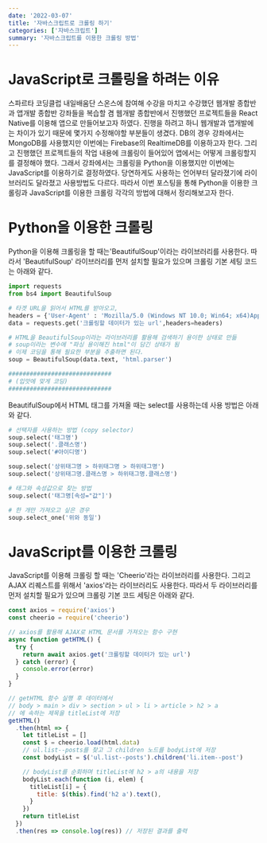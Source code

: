 ```yaml
---
date: '2022-03-07'
title: '자바스크립트로 크롤링 하기'
categories: ['자바스크립트']
summary: '자바스크립트를 이용한 크롤링 방법'
---
```


# JavaScript로 크롤링을 하려는 이유

스파르타 코딩클럽 내일배움단 스온스에 참여해 수강을 마치고 수강했던 웹개발 종합반과 앱개발 종합반 강좌들을 복습할 겸 웹개발 종합반에서 진행했던 프로젝트들을 React Native를 이용해 앱으로 만들어보고자 하였다. 진행을 하려고 하니 웹개발과 앱개발에는 차이가 있기 때문에 몇가지 수정해야할 부분들이 생겼다. DB의 경우 강좌에서는 MongoDB를 사용했지만 이번에는 Firebase의 RealtimeDB를 이용하고자 한다. 그리고 진행했던 프로젝트들의 작업 내용에 크롤링이 들어있어 앱에서는 어떻게 크롤링할지를 결정해야 했다. 그래서 강좌에서는 크롤링을 Python을 이용했지만 이번에는 JavaScript를 이용하기로 결정하였다. 당연하게도 사용하는 언어부터 달라졌기에 라이브러리도 달라졌고 사용방법도 다르다. 따라서 이번 포스팅을 통해 Python을 이용한 크롤링과 JavaScript를 이용한 크롤링 각각의 방법에 대해서 정리해보고자 한다.

# Python을 이용한 크롤링

Python을 이용해 크롤링을 할 때는'BeautifulSoup'이라는 라이브러리를 사용한다. 따라서 'BeautifulSoup' 라이브러리를 먼저 설치할 필요가 있으며 크롤링 기본 세팅 코드는 아래와 같다.

```python
import requests
from bs4 import BeautifulSoup

# 타겟 URL을 읽어서 HTML를 받아오고,
headers = {'User-Agent' : 'Mozilla/5.0 (Windows NT 10.0; Win64; x64)AppleWebKit/537.36 (KHTML, like Gecko) Chrome/73.0.3683.86 Safari/537.36'}
data = requests.get('크롤링할 데이터가 있는 url',headers=headers)

# HTML을 BeautifulSoup이라는 라이브러리를 활용해 검색하기 용이한 상태로 만듦
# soup이라는 변수에 "파싱 용이해진 html"이 담긴 상태가 됨
# 이제 코딩을 통해 필요한 부분을 추출하면 된다.
soup = BeautifulSoup(data.text, 'html.parser')

#############################
# (입맛에 맞게 코딩)
#############################
```

BeautifulSoup에서 HTML 태그를 가져올 때는 select를 사용하는데 사용 방법은 아래와 같다.

```python
# 선택자를 사용하는 방법 (copy selector)
soup.select('태그명')
soup.select('.클래스명')
soup.select('#아이디명')

soup.select('상위태그명 > 하위태그명 > 하위태그명')
soup.select('상위태그명.클래스명 > 하위태그명.클래스명')

# 태그와 속성값으로 찾는 방법
soup.select('태그명[속성="값"]')

# 한 개만 가져오고 싶은 경우
soup.select_one('위와 동일')
```

# JavaScript를 이용한 크롤링

JavaScript를 이용해 크롤링 할 때는 'Cheerio'라는 라이브러리를 사용한다. 그리고 AJAX 리퀘스트를 위해서 'axios'라는 라이브러리도 사용한다. 따라서 두 라이브러리를 먼저 설치할 필요가 있으며 크롤링 기본 코드 세팅은 아래와 같다.

```javascript
const axios = require('axios')
const cheerio = require('cheerio')

// axios를 활용해 AJAX로 HTML 문서를 가져오는 함수 구현
async function getHTML() {
  try {
    return await axios.get('크롤링할 데이터가 있는 url')
  } catch (error) {
    console.error(error)
  }
}

// getHTML 함수 실행 후 데이터에서
// body > main > div > section > ul > li > article > h2 > a
// 에 속하는 제목을 titleList에 저장
getHTML()
  .then(html => {
    let titleList = []
    const $ = cheerio.load(html.data)
    // ul.list--posts를 찾고 그 children 노드를 bodyList에 저장
    const bodyList = $('ul.list--posts').children('li.item--post')

    // bodyList를 순회하며 titleList에 h2 > a의 내용을 저장
    bodyList.each(function (i, elem) {
      titleList[i] = {
        title: $(this).find('h2 a').text(),
      }
    })
    return titleList
  })
  .then(res => console.log(res)) // 저장된 결과를 출력
```

